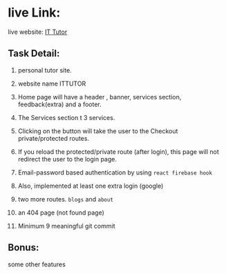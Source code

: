# live Link:

live website: [IT Tutor](https://it-tutor-137c6.web.app/)

## Task Detail:

1. personal tutor site.
2. website name ITTUTOR

3. Home page will have a header , banner, services section, feedback(extra) and a footer.

4. The Services section t 3 services.
5. Clicking on the button will take the user to the Checkout private/protected routes.

6. If you reload the protected/private route (after login), this page will not redirect the user to the login page.
7. Email-password based authentication by using `react firebase hook`

8. Also, implemented at least one extra login (google)

9. two more routes. `blogs` and `about`

10. an 404 page (not found page)
11. Minimum 9 meaningful git commit

## Bonus:

some other features
